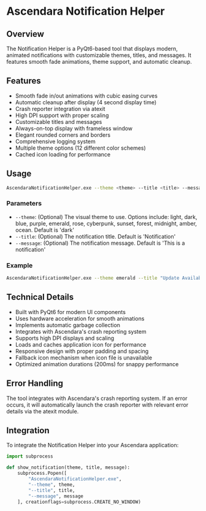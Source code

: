 # Ascendara Notification Helper
## Overview
The Notification Helper is a PyQt6-based tool that displays modern, animated notifications with customizable themes, titles, and messages. It features smooth fade animations, theme support, and automatic cleanup.

## Features
- Smooth fade in/out animations with cubic easing curves
- Automatic cleanup after display (4 second display time)
- Crash reporter integration via atexit
- High DPI support with proper scaling
- Customizable titles and messages
- Always-on-top display with frameless window
- Elegant rounded corners and borders
- Comprehensive logging system
- Multiple theme options (12 different color schemes)
- Cached icon loading for performance

## Usage
```bash
AscendaraNotificationHelper.exe --theme <theme> --title <title> --message <message>
```

### Parameters
- `--theme`: (Optional) The visual theme to use. Options include: light, dark, blue, purple, emerald, rose, cyberpunk, sunset, forest, midnight, amber, ocean. Default is 'dark'
- `--title`: (Optional) The notification title. Default is 'Notification'
- `--message`: (Optional) The notification message. Default is 'This is a notification'

### Example
```bash
AscendaraNotificationHelper.exe --theme emerald --title "Update Available" --message "A new version of Ascendara is ready to install"
```

## Technical Details
- Built with PyQt6 for modern UI components
- Uses hardware acceleration for smooth animations
- Implements automatic garbage collection
- Integrates with Ascendara's crash reporting system
- Supports high DPI displays and scaling
- Loads and caches application icon for performance
- Responsive design with proper padding and spacing
- Fallback icon mechanism when icon file is unavailable
- Optimized animation durations (200ms) for snappy performance

## Error Handling
The tool integrates with Ascendara's crash reporting system. If an error occurs, it will automatically launch the crash reporter with relevant error details via the atexit module.

## Integration
To integrate the Notification Helper into your Ascendara application:

```python
import subprocess

def show_notification(theme, title, message):
    subprocess.Popen([
        "AscendaraNotificationHelper.exe",
        "--theme", theme,
        "--title", title,
        "--message", message
    ], creationflags=subprocess.CREATE_NO_WINDOW)
```